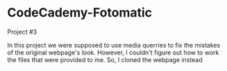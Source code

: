 # CodeCademy-Fotomatic
Project #3

In this project we were supposed to use media querries to fix the mistakes of the original webpage's look. However, I couldn't figure out how to work the files that were provided to me. So, I cloned the webpage instead
